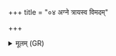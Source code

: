 +++
title = "०४ अग्ने त्रायस्व विमदम्"

+++
<details><summary>मूलम् (GR)</summary>

अग्ने त्रायस्व विमदं नयेमं  
पुनर् धेहि जीवसे जातवेदः ।  
मा ते हेडांसि दुरिताव गन्म  
माहिर् वधीद् विषतः पुरुषं नः ॥ +++(Bhatt. viṣitaḥ)+++
</details>